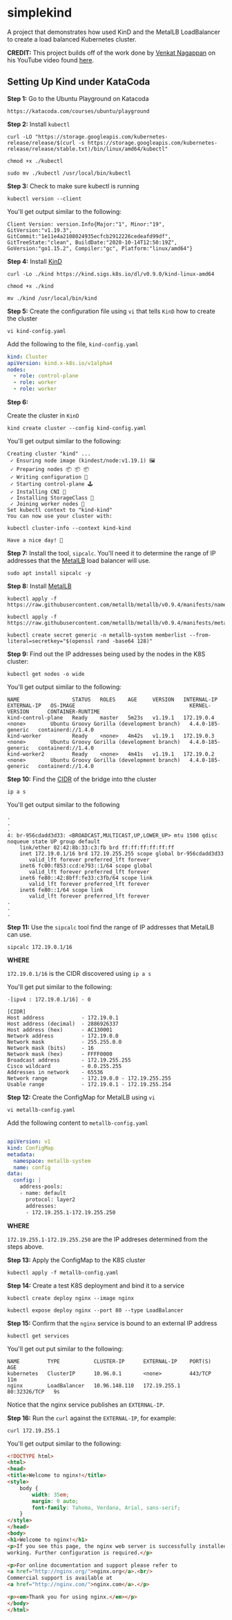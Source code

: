 # simplekind
A project that demonstrates how used KinD and the MetalLB LoadBalancer to create a load balanced Kubernetes cluster.

**CREDIT:** This project builds off of the work done by 
[Venkat Nagappan](vhttps://twitter.com/VenkatNagappan) on his YouTube video found [here](https://youtu.be/zNbqxPRTjFg).

## Setting Up Kind under KataCoda

**Step 1:** Go to the Ubuntu Playground on Katacoda

`https://katacoda.com/courses/ubuntu/playground`

**Step 2:** Install `kubectl`

```
curl -LO "https://storage.googleapis.com/kubernetes-release/release/$(curl -s https://storage.googleapis.com/kubernetes-release/release/stable.txt)/bin/linux/amd64/kubectl"

chmod +x ./kubectl

sudo mv ./kubectl /usr/local/bin/kubectl

```

**Step 3:** Check to make sure kubectl is running

`kubectl version --client`

You'll get output similar to the following:

```
Client Version: version.Info{Major:"1", Minor:"19", GitVersion:"v1.19.3", GitCommit:"1e11e4a2108024935ecfcb2912226cedeafd99df", GitTreeState:"clean", BuildDate:"2020-10-14T12:50:19Z", GoVersion:"go1.15.2", Compiler:"gc", Platform:"linux/amd64"}
```

**Step 4:** Install [KinD](https://kind.sigs.k8s.io/)

```
curl -Lo ./kind https://kind.sigs.k8s.io/dl/v0.9.0/kind-linux-amd64

chmod +x ./kind

mv ./kind /usr/local/bin/kind

```

**Step 5:** Create the configuration file using `vi` that tells `KinD` how to create the cluster

`vi kind-config.yaml`

Add the following to the file, `kind-config.yaml`

```yaml
kind: Cluster
apiVersion: kind.x-k8s.io/v1alpha4
nodes:
  - role: control-plane
  - role: worker
  - role: worker

```

**Step 6:** 

Create the cluster in `KinD`

`kind create cluster --config kind-config.yaml`

You'll get output similar to the following:

```
Creating cluster "kind" ...
 ✓ Ensuring node image (kindest/node:v1.19.1) 🖼
 ✓ Preparing nodes 📦 📦 📦
 ✓ Writing configuration 📜
 ✓ Starting control-plane 🕹️
 ✓ Installing CNI 🔌
 ✓ Installing StorageClass 💾
 ✓ Joining worker nodes 🚜
Set kubectl context to "kind-kind"
You can now use your cluster with:

kubectl cluster-info --context kind-kind

Have a nice day! 👋

```

**Step 7:** Install the tool, `sipcalc`. You'll need it to determine the range of IP addresses that the [MetalLB](https://metallb.universe.tf/) load balancer will use.

`sudo apt install sipcalc -y`

**Step 8:** Install [MetalLB](https://metallb.universe.tf/)

```
kubectl apply -f https://raw.githubusercontent.com/metallb/metallb/v0.9.4/manifests/namespace.yaml

kubectl apply -f https://raw.githubusercontent.com/metallb/metallb/v0.9.4/manifests/metallb.yaml

kubectl create secret generic -n metallb-system memberlist --from-literal=secretkey="$(openssl rand -base64 128)"

```

**Step 9:** Find out the IP addresses being used by the nodes in the K8S cluster:

`kubectl get nodes -o wide`

You'll get output similar to the following:

```
NAME                 STATUS   ROLES    AGE     VERSION   INTERNAL-IP   EXTERNAL-IP   OS-IMAGE                                     KERNEL-VERSION      CONTAINER-RUNTIME
kind-control-plane   Ready    master   5m23s   v1.19.1   172.19.0.4    <none>        Ubuntu Groovy Gorilla (development branch)   4.4.0-185-generic   containerd://1.4.0
kind-worker          Ready    <none>   4m42s   v1.19.1   172.19.0.3    <none>        Ubuntu Groovy Gorilla (development branch)   4.4.0-185-generic   containerd://1.4.0
kind-worker2         Ready    <none>   4m41s   v1.19.1   172.19.0.2    <none>        Ubuntu Groovy Gorilla (development branch)   4.4.0-185-generic   containerd://1.4.0

```

**Step 10:** Find the [CIDR](https://en.wikipedia.org/wiki/Classless_Inter-Domain_Routing) of the bridge into tthe cluster

`ip a s`

You'll get output similar to the following

```
.
.
.
4: br-956cdadd3d33: <BROADCAST,MULTICAST,UP,LOWER_UP> mtu 1500 qdisc noqueue state UP group default
    link/ether 02:42:8b:33:c3:fb brd ff:ff:ff:ff:ff:ff
    inet 172.19.0.1/16 brd 172.19.255.255 scope global br-956cdadd3d33
       valid_lft forever preferred_lft forever
    inet6 fc00:f853:ccd:e793::1/64 scope global
       valid_lft forever preferred_lft forever
    inet6 fe80::42:8bff:fe33:c3fb/64 scope link
       valid_lft forever preferred_lft forever
    inet6 fe80::1/64 scope link
       valid_lft forever preferred_lft forever
.
.
.
```

**Step 11:** Use the `sipcalc` tool find the range of IP addresses that MetalLB can use.

`sipcalc 172.19.0.1/16`


**WHERE**

`172.19.0.1/16` is the CIDR discovered using `ip a s`

You'll get put similar to the following:

```
-[ipv4 : 172.19.0.1/16] - 0

[CIDR]
Host address            - 172.19.0.1
Host address (decimal)  - 2886926337
Host address (hex)      - AC130001
Network address         - 172.19.0.0
Network mask            - 255.255.0.0
Network mask (bits)     - 16
Network mask (hex)      - FFFF0000
Broadcast address       - 172.19.255.255
Cisco wildcard          - 0.0.255.255
Addresses in network    - 65536
Network range           - 172.19.0.0 - 172.19.255.255
Usable range            - 172.19.0.1 - 172.19.255.254

```

**Step 12:** Create the ConfigMap for MetalLB using `vi`

`vi metallb-config.yaml`

Add the following content to `metallb-config.yaml`

```yaml

apiVersion: v1
kind: ConfigMap
metadata:
  namespace: metallb-system
  name: config
data:
  config: |
    address-pools:
    - name: default
      protocol: layer2
      addresses:
      - 172.19.255.1-172.19.255.250

```

**WHERE**

`172.19.255.1-172.19.255.250` are the IP addreses determined from the steps above.

**Step 13:** Apply the ConfigMap to the K8S cluster

`kubectl apply -f metallb-config.yaml`

**Step 14:** Create a test K8S deployment and bind it to a service

```
kubectl create deploy nginx --image nginx

kubectl expose deploy nginx --port 80 --type LoadBalancer

```

**Step 15:** Confirm that the `nginx` service is bound to an external IP address

`kubectl get services`

You'll get out put similar to the following:

```
NAME         TYPE           CLUSTER-IP      EXTERNAL-IP    PORT(S)        AGE
kubernetes   ClusterIP      10.96.0.1       <none>         443/TCP        11m
nginx        LoadBalancer   10.96.148.110   172.19.255.1   80:32326/TCP   9s
```

Notice that the nginx service publishes an `EXTERNAL-IP`.

**Step 16:** Run the `curl` against the `EXTERNAL-IP`, for example:

`curl 172.19.255.1`

You'll get output similar to the following:

```html
<!DOCTYPE html>
<html>
<head>
<title>Welcome to nginx!</title>
<style>
    body {
        width: 35em;
        margin: 0 auto;
        font-family: Tahoma, Verdana, Arial, sans-serif;
    }
</style>
</head>
<body>
<h1>Welcome to nginx!</h1>
<p>If you see this page, the nginx web server is successfully installed and
working. Further configuration is required.</p>

<p>For online documentation and support please refer to
<a href="http://nginx.org/">nginx.org</a>.<br/>
Commercial support is available at
<a href="http://nginx.com/">nginx.com</a>.</p>

<p><em>Thank you for using nginx.</em></p>
</body>
</html>
```
